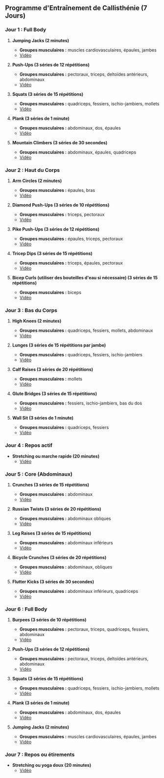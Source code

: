 ## Programme d'Entraînement de Callisthénie (7 Jours)

### Jour 1 : Full Body

1. **Jumping Jacks (2 minutes)**
   - **Groupes musculaires :** muscles cardiovasculaires, épaules, jambes
   - [Vidéo](https://www.youtube.com/watch?v=2W4ZNSwoW_4)

2. **Push-Ups (3 séries de 12 répétitions)**
   - **Groupes musculaires :** pectoraux, triceps, deltoïdes antérieurs, abdominaux
   - [Vidéo](https://www.youtube.com/watch?v=IODxDxX7oi4)

3. **Squats (3 séries de 15 répétitions)**
   - **Groupes musculaires :** quadriceps, fessiers, ischio-jambiers, mollets
   - [Vidéo](https://www.youtube.com/watch?v=aclHkVaku9U)

4. **Plank (3 séries de 1 minute)**
   - **Groupes musculaires :** abdominaux, dos, épaules
   - [Vidéo](https://www.youtube.com/watch?v=pSHjTRCQxIw)

5. **Mountain Climbers (3 séries de 30 secondes)**
   - **Groupes musculaires :** abdominaux, épaules, quadriceps
   - [Vidéo](https://www.youtube.com/watch?v=nmwgirgXLYM)

### Jour 2 : Haut du Corps

1. **Arm Circles (2 minutes)**
   - **Groupes musculaires :** épaules, bras
   - [Vidéo](https://www.youtube.com/watch?v=TeJ6kRS_C3I)

2. **Diamond Push-Ups (3 séries de 10 répétitions)**
   - **Groupes musculaires :** triceps, pectoraux
   - [Vidéo](https://www.youtube.com/watch?v=J0DnG1_S92I)

3. **Pike Push-Ups (3 séries de 12 répétitions)**
   - **Groupes musculaires :** épaules, triceps, pectoraux
   - [Vidéo](https://www.youtube.com/watch?v=dX_nSOOJIsE)

4. **Tricep Dips (3 séries de 15 répétitions)**
   - **Groupes musculaires :** triceps, épaules, pectoraux
   - [Vidéo](https://www.youtube.com/watch?v=0326dy_-CzM)

5. **Bicep Curls (utiliser des bouteilles d'eau si nécessaire) (3 séries de 15 répétitions)**
   - **Groupes musculaires :** biceps
   - [Vidéo](https://www.youtube.com/watch?v=sAq_ocpRh_I)

### Jour 3 : Bas du Corps

1. **High Knees (2 minutes)**
   - **Groupes musculaires :** quadriceps, fessiers, mollets, abdominaux
   - [Vidéo](https://www.youtube.com/watch?v=8opcQdC-V-U)

2. **Lunges (3 séries de 15 répétitions par jambe)**
   - **Groupes musculaires :** quadriceps, fessiers, ischio-jambiers
   - [Vidéo](https://www.youtube.com/watch?v=QOVaHwm-Q6U)

3. **Calf Raises (3 séries de 20 répétitions)**
   - **Groupes musculaires :** mollets
   - [Vidéo](https://www.youtube.com/watch?v=-M4-G8p8fmc)

4. **Glute Bridges (3 séries de 15 répétitions)**
   - **Groupes musculaires :** fessiers, ischio-jambiers, bas du dos
   - [Vidéo](https://www.youtube.com/watch?v=8bbE64NuDTU)

5. **Wall Sit (3 séries de 1 minute)**
   - **Groupes musculaires :** quadriceps, fessiers
   - [Vidéo](https://www.youtube.com/watch?v=y-wV4Venusw)

### Jour 4 : Repos actif

- **Stretching ou marche rapide (20 minutes)**
   - [Vidéo](https://www.youtube.com/watch?v=9Pc2eBPs6ZQ)

### Jour 5 : Core (Abdominaux)

1. **Crunches (3 séries de 15 répétitions)**
   - **Groupes musculaires :** abdominaux
   - [Vidéo](https://www.youtube.com/watch?v=Xyd_fa5zoEU)

2. **Russian Twists (3 séries de 20 répétitions)**
   - **Groupes musculaires :** abdominaux obliques
   - [Vidéo](https://www.youtube.com/watch?v=wkD8rjkodUI)

3. **Leg Raises (3 séries de 15 répétitions)**
   - **Groupes musculaires :** abdominaux inférieurs
   - [Vidéo](https://www.youtube.com/watch?v=JB2oyawG9KI)

4. **Bicycle Crunches (3 séries de 20 répétitions)**
   - **Groupes musculaires :** abdominaux, obliques
   - [Vidéo](https://www.youtube.com/watch?v=9FGilxCbdz8)

5. **Flutter Kicks (3 séries de 30 secondes)**
   - **Groupes musculaires :** abdominaux inférieurs, quadriceps
   - [Vidéo](https://www.youtube.com/watch?v=K1uZtJ2R8RM)

### Jour 6 : Full Body

1. **Burpees (3 séries de 10 répétitions)**
   - **Groupes musculaires :** pectoraux, triceps, quadriceps, fessiers, abdominaux
   - [Vidéo](https://www.youtube.com/watch?v=TU8QYVW0gDU)

2. **Push-Ups (3 séries de 12 répétitions)**
   - **Groupes musculaires :** pectoraux, triceps, deltoïdes antérieurs, abdominaux
   - [Vidéo](https://www.youtube.com/watch?v=IODxDxX7oi4)

3. **Squats (3 séries de 15 répétitions)**
   - **Groupes musculaires :** quadriceps, fessiers, ischio-jambiers, mollets
   - [Vidéo](https://www.youtube.com/watch?v=aclHkVaku9U)

4. **Plank (3 séries de 1 minute)**
   - **Groupes musculaires :** abdominaux, dos, épaules
   - [Vidéo](https://www.youtube.com/watch?v=pSHjTRCQxIw)

5. **Jumping Jacks (2 minutes)**
   - **Groupes musculaires :** muscles cardiovasculaires, épaules, jambes
   - [Vidéo](https://www.youtube.com/watch?v=2W4ZNSwoW_4)

### Jour 7 : Repos ou étirements

- **Stretching ou yoga doux (20 minutes)**
   - [Vidéo](https://www.youtube.com/watch?v=v7AYKMP6rOE)
